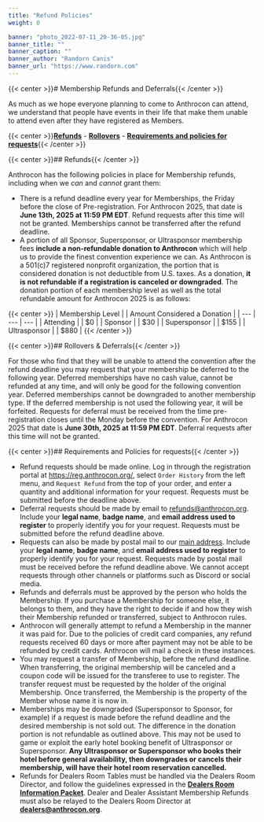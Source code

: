 ```yaml
---
title: "Refund Policies"
weight: 0

banner: "photo_2022-07-11_20-36-05.jpg"
banner_title: ""
banner_caption: ""
banner_author: "Randorn Canis"
banner_url: "https://www.randorn.com"
---
```


{{< center >}}# Membership Refunds and Deferrals{{< /center >}}

As much as we hope everyone planning to come to Anthrocon can attend, we understand that people have events in their life that make them unable to attend even after they have registered as Members.

{{< center >}}[**Refunds**](#refunds) - [**Rollovers**](#rollovers--deferrals) - [**Requirements and policies for requests**](#requirements-and-policies-for-requests){{< /center >}}

{{< center >}}## Refunds{{< /center >}}

Anthrocon has the following policies in place for Membership refunds, including when we *can* and *cannot* grant them:

- There is a refund deadline every year for Memberships, the Friday before the close of Pre-registration. For Anthrocon 2025, that date is **June 13th, 2025 at 11:59 PM EDT**. Refund requests after this time will not be granted. Memberships cannot be transferred after the refund deadline.
- A portion of all Sponsor, Supersponsor, or Ultrasponsor membership fees **include a non-refundable donation to Anthrocon** which will help us to provide the finest convention experience we can. As Anthrocon is a 501(c)7 registered nonprofit organization, the portion that is considered donation is not deductible from U.S. taxes. As a donation, **it is not refundable if a registration is canceled or downgraded**. The donation portion of each membership level as well as the total refundable amount for Anthrocon 2025 is as follows:

{{< center >}}
| Membership Level |   | Amount Considered a Donation |
| --- | --- | --- |
| Attending |   | $0 |
| Sponsor |   | $30 |
| Supersponsor |   | $155 |
| Ultrasponsor |   | $880 |
{{< /center >}}

{{< center >}}## Rollovers & Deferrals{{< /center >}}

For those who find that they will be unable to attend the convention after the refund deadline you may request that your membership be deferred to the following year. Deferred memberships have no cash value, cannot be refunded at any time, and will only be good for the following convention year. Deferred memberships cannot be downgraded to another membership type. If the deferred membership is not used the following year, it will be forfeited. Requests for deferral must be received from the time pre-registration closes until the Monday before the convention. For Anthrocon 2025 that date is **June 30th, 2025 at 11:59 PM EDT**. Deferral requests after this time will not be granted.

{{< center >}}## Requirements and Policies for requests{{< /center >}}

- Refund requests should be made online. Log in through the registration portal at <https://reg.anthrocon.org/>, select `Order History` from the left menu, <i class="fa-solid fa-ellipsis"></i> and `Request Refund` from the top of your order, and enter a quantity and additional information for your request. Requests must be submitted before the deadline above.
- Deferral requests should be made by email to <refunds@anthrocon.org>. Include your **legal name**, **badge name**, and **email address used to register** to properly identify you for your request. Requests must be submitted before the refund deadline above.
- Requests can also be made by postal mail to our [main address](https://www.anthrocon.org/contact/). Include your **legal name**, **badge name**, and **email address used to register** to properly identify you for your request. Requests made by postal mail must be received before the refund deadline above. We cannot accept requests through other channels or platforms such as Discord or social media.
- Refunds and deferrals must be approved by the person who holds the Membership. If you purchase a Membership for someone else, it belongs to them, and they have the right to decide if and how they wish their Membership refunded or transferred, subject to Anthrocon rules.
- Anthrocon will generally attempt to refund a Membership in the manner it was paid for. Due to the policies of credit card companies, any refund requests received 60 days or more after payment may not be able to be refunded by credit cards. Anthrocon will mail a check in these instances.
- You may request a transfer of Membership, before the refund deadline. When transferring, the original membership will be canceled and a coupon code will be issued for the transferee to use to register. The transfer request must be requested by the holder of the original Membership. Once transferred, the Membership is the property of the Member whose name it is now in.
- Memberships may be downgraded (Supersponsor to Sponsor, for example) if a request is made before the refund deadline and the desired membership is not sold out. The difference in the donation portion is not refundable as outlined above. This may not be used to game or exploit the early hotel booking benefit of Ultrasponsor or Supersponsor. **Any Ultrasponsor or Supersponsor who books their hotel before general availability, then downgrades or cancels their membership, will have their hotel room reservation cancelled.**
- Refunds for Dealers Room Tables must be handled via the Dealers Room Director, and follow the guidelines expressed in the [**Dealers Room Information Packet**](https://www.anthrocon.org/drip). Dealer and Dealer Assistant Membership Refunds must also be relayed to the Dealers Room Director at [**dealers@anthrocon.org**](mailto:dealers@anthrocon.org).
